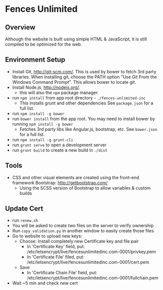 Fences Unlimited
================

Overview
--------

Although the website is built using simple HTML & JavaScript, it is still compiled to be optimized for the web.

Environment Setup
-----------------

* Install Git, http://git-scm.com/. This is used by bower to fetch 3rd party libraries. When installing git, choose the PATH option "Use Git From the Windows Command Prompt". This allows bower to locate git.
* Install Node.js, http://nodejs.org/.
  * this will also the `npm` package manager.
* run `npm install` from app root directory  - `./fences-unlimited-inc`
  * This installs grunt and other dependencies See `package.json` for a full list.
* run `npm install -g bower`
* run `bower install` from the app root. You may need to install bower by running `npm install -g bower`
  * Fetches 3rd party libs like Angular.js, bootstrap, etc. See `bower.json` for a full list.
* run `npm install -g grunt-cli`
* run `grunt serve` to open a development server
* run `grunt build` to create a new build in `./dist`

Tools
-----

* CSS and other visual elements are created using the front-end framework Bootstrap: http://getbootstrap.com/
  * Using the SCSS version of Bootstrap to allow variables & custom builds

Update Cert
-----------
* run `renew.sh`
* You will be asked to create two files on the server to verify ownership
* Run `copy_validation.py` in another window to easily create those files
* Go to website to upload new keys:
    * Choose: Install completely new Certificate key and file pair
        * In 'Certificate Key' field, put: /etc/letsencrypt/live/fencesunlimitedinc.com-0001/privkey.pem
        * In 'Certificate File' filed, put: /etc/letsencrypt/live/fencesunlimitedinc.com-0001/cert.pem
    * Save
        * In 'Certificate Chain File' field, put: /etc/letsencrypt/live/fencesunlimitedinc.com-0001/fullchain.pem
* Wait ~5 min and check new cert

